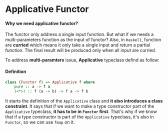 # Applicative Functor


#### Why we need applicative functor?

The functor only address a single input function. But what if we needs a multi-parameters function as the input of functor? Also, in `Haskell`, function are **curried** which means it only take a single input and return a partial function. The final result will be produced only when all input are curried.

To address **multi-paramters** issue, **Applicative** typeclass defind as follow:

#### Definition

```haskell
class (Functor f) => Applicative f where  
    pure :: a -> f a  
    (<*>) :: f (a -> b) -> f a -> f b  
```

It starts the definition of the `Applicative` class and **it also introduces a class constraint**. It says that if we want to make a type constructor part of the `Applicative` typeclass, **it has to be in `Functor` first**. That's why if we know that if a type constructor is part of the `Applicative` typeclass, it's also in `Functor`, so we can use `fmap` on it.

